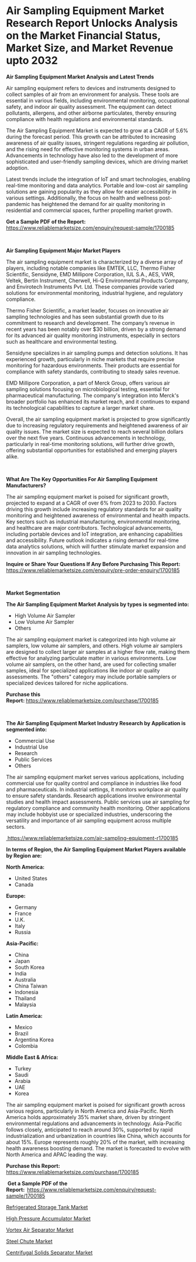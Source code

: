 <p><h1>Air Sampling Equipment Market Research Report Unlocks Analysis on the Market Financial Status, Market Size, and Market Revenue upto 2032</h1></p><p><strong>Air Sampling Equipment Market Analysis and Latest Trends</strong></p>
<p><p>Air sampling equipment refers to devices and instruments designed to collect samples of air from an environment for analysis. These tools are essential in various fields, including environmental monitoring, occupational safety, and indoor air quality assessment. The equipment can detect pollutants, allergens, and other airborne particulates, thereby ensuring compliance with health regulations and environmental standards.</p><p>The Air Sampling Equipment Market is expected to grow at a CAGR of 5.6% during the forecast period. This growth can be attributed to increasing awareness of air quality issues, stringent regulations regarding air pollution, and the rising need for effective monitoring systems in urban areas. Advancements in technology have also led to the development of more sophisticated and user-friendly sampling devices, which are driving market adoption.</p><p>Latest trends include the integration of IoT and smart technologies, enabling real-time monitoring and data analytics. Portable and low-cost air sampling solutions are gaining popularity as they allow for easier accessibility in various settings. Additionally, the focus on health and wellness post-pandemic has heightened the demand for air quality monitoring in residential and commercial spaces, further propelling market growth.</p></p>
<p><strong>Get a Sample PDF of the Report:&nbsp;</strong> <a href="https://www.reliablemarketsize.com/enquiry/request-sample/1700185?utm_campaign=1991&utm_medium=2&utm_source=Github&utm_content=ia&utm_term=10042025&utm_id=air-sampling-equipment">https://www.reliablemarketsize.com/enquiry/request-sample/1700185</a></p>
<p>&nbsp;</p>
<p><strong>Air Sampling Equipment Major Market Players</strong></p>
<p><p>The air sampling equipment market is characterized by a diverse array of players, including notable companies like EMTEK, LLC, Thermo Fisher Scientific, Sensidyne, EMD Millipore Corporation, IUL S.A., AES, VWR, Veltek, Bertin Instrument, Cherwell, Hi-Q Environmental Products Company, and Envirotech Instruments Pvt. Ltd. These companies provide varied solutions for environmental monitoring, industrial hygiene, and regulatory compliance.</p><p>Thermo Fisher Scientific, a market leader, focuses on innovative air sampling technologies and has seen substantial growth due to its commitment to research and development. The company’s revenue in recent years has been notably over $30 billion, driven by a strong demand for its advanced air quality monitoring instruments, especially in sectors such as healthcare and environmental testing.</p><p>Sensidyne specializes in air sampling pumps and detection solutions. It has experienced growth, particularly in niche markets that require precise monitoring for hazardous environments. Their products are essential for compliance with safety standards, contributing to steady sales revenue.</p><p>EMD Millipore Corporation, a part of Merck Group, offers various air sampling solutions focusing on microbiological testing, essential for pharmaceutical manufacturing. The company's integration into Merck's broader portfolio has enhanced its market reach, and it continues to expand its technological capabilities to capture a larger market share.</p><p>Overall, the air sampling equipment market is projected to grow significantly due to increasing regulatory requirements and heightened awareness of air quality issues. The market size is expected to reach several billion dollars over the next five years. Continuous advancements in technology, particularly in real-time monitoring solutions, will further drive growth, offering substantial opportunities for established and emerging players alike.</p></p>
<p>&nbsp;</p>
<p><strong>What Are The Key Opportunities For Air Sampling Equipment Manufacturers?</strong></p>
<p><p>The air sampling equipment market is poised for significant growth, projected to expand at a CAGR of over 6% from 2023 to 2030. Factors driving this growth include increasing regulatory standards for air quality monitoring and heightened awareness of environmental and health impacts. Key sectors such as industrial manufacturing, environmental monitoring, and healthcare are major contributors. Technological advancements, including portable devices and IoT integration, are enhancing capabilities and accessibility. Future outlook indicates a rising demand for real-time data analytics solutions, which will further stimulate market expansion and innovation in air sampling technologies.</p></p>
<p><strong>Inquire or Share Your Questions If Any Before Purchasing This Report:</strong> <a href="https://www.reliablemarketsize.com/enquiry/pre-order-enquiry/1700185?utm_campaign=1991&utm_medium=2&utm_source=Github&utm_content=ia&utm_term=10042025&utm_id=air-sampling-equipment">https://www.reliablemarketsize.com/enquiry/pre-order-enquiry/1700185</a></p>
<p>&nbsp;</p>
<p><strong>Market Segmentation</strong></p>
<p><strong>The Air Sampling Equipment Market Analysis by types is segmented into:</strong></p>
<p><ul><li>High Volume Air Sampler</li><li>Low Volume Air Sampler</li><li>Others</li></ul></p>
<p><p>The air sampling equipment market is categorized into high volume air samplers, low volume air samplers, and others. High volume air samplers are designed to collect larger air samples at a higher flow rate, making them effective for analyzing particulate matter in various environments. Low volume air samplers, on the other hand, are used for collecting smaller samples, ideal for specialized applications like indoor air quality assessments. The "others" category may include portable samplers or specialized devices tailored for niche applications.</p></p>
<p><strong>Purchase this Report:&nbsp;</strong><a href="https://www.reliablemarketsize.com/purchase/1700185?utm_campaign=1991&utm_medium=2&utm_source=Github&utm_content=ia&utm_term=10042025&utm_id=air-sampling-equipment">https://www.reliablemarketsize.com/purchase/1700185</a></p>
<p>&nbsp;</p>
<p><strong>The Air Sampling Equipment Market Industry Research by Application is segmented into:</strong></p>
<p><ul><li>Commercial Use</li><li>Industrial Use</li><li>Research</li><li>Public Services</li><li>Others</li></ul></p>
<p><p>The air sampling equipment market serves various applications, including commercial use for quality control and compliance in industries like food and pharmaceuticals. In industrial settings, it monitors workplace air quality to ensure safety standards. Research applications involve environmental studies and health impact assessments. Public services use air sampling for regulatory compliance and community health monitoring. Other applications may include hobbyist use or specialized industries, underscoring the versatility and importance of air sampling equipment across multiple sectors.</p></p>
<p><a href="https://www.reliablemarketsize.com/air-sampling-equipment-r1700185?utm_campaign=1991&utm_medium=2&utm_source=Github&utm_content=ia&utm_term=10042025&utm_id=air-sampling-equipment">&nbsp;https://www.reliablemarketsize.com/air-sampling-equipment-r1700185</a></p>
<p><strong>In terms of Region, the Air Sampling Equipment Market Players available by Region are:</strong></p>
<p>
    <p> <strong> North America: </strong>
        <ul>
            <li>United States</li>
            <li>Canada</li>
        </ul>
        </p> 
    <p> <strong> Europe: </strong>
        <ul>
            <li>Germany</li>
            <li>France</li>
            <li>U.K.</li>
            <li>Italy</li>
            <li>Russia</li>
        </ul>
        </p> 
    <p> <strong> Asia-Pacific: </strong>
        <ul>
            <li>China</li>
            <li>Japan</li>
            <li>South Korea</li>
            <li>India</li>
            <li>Australia</li>
            <li>China Taiwan</li>
            <li>Indonesia</li>
            <li>Thailand</li>
            <li>Malaysia</li>
        </ul>
        </p> 
    <p> <strong> Latin America: </strong>
        <ul>
            <li>Mexico</li>
            <li>Brazil</li>
            <li>Argentina Korea</li>
            <li>Colombia</li>
        </ul>
        </p> 
    <p> <strong> Middle East & Africa: </strong>
        <ul>
            <li>Turkey</li>
            <li>Saudi</li>
            <li>Arabia</li>
            <li>UAE</li>
            <li>Korea</li>
        </ul>
    </p>
    </p>
<p><p>The air sampling equipment market is poised for significant growth across various regions, particularly in North America and Asia-Pacific. North America holds approximately 35% market share, driven by stringent environmental regulations and advancements in technology. Asia-Pacific follows closely, anticipated to reach around 30%, supported by rapid industrialization and urbanization in countries like China, which accounts for about 15%. Europe represents roughly 20% of the market, with increasing health awareness boosting demand. The market is forecasted to evolve with North America and APAC leading the way.</p></p>
<p><strong>Purchase this Report: </strong><a href="https://www.reliablemarketsize.com/purchase/1700185?utm_campaign=1991&utm_medium=2&utm_source=Github&utm_content=ia&utm_term=10042025&utm_id=air-sampling-equipment">https://www.reliablemarketsize.com/purchase/1700185</a></p>
<p>&nbsp;<strong>Get a Sample PDF of the Report:&nbsp;&nbsp;</strong><a href="https://www.reliablemarketsize.com/enquiry/request-sample/1700185?utm_campaign=1991&utm_medium=2&utm_source=Github&utm_content=ia&utm_term=10042025&utm_id=air-sampling-equipment">https://www.reliablemarketsize.com/enquiry/request-sample/1700185</a></p>
<p><strong></strong></p>
<p><p><a href="https://github.com/lenjakam/Market-Research-Report-List-1/blob/main/refrigerated-storage-tank-market.md?utm_campaign=1991&utm_medium=2&utm_source=Github&utm_content=ia&utm_term=10042025&utm_id=air-sampling-equipment">Refrigerated Storage Tank Market</a></p><p><a href="https://github.com/houltngake/Market-Research-Report-List-1/blob/main/high-pressure-accumulator-market.md?utm_campaign=1991&utm_medium=2&utm_source=Github&utm_content=ia&utm_term=10042025&utm_id=air-sampling-equipment">High Pressure Accumulator Market</a></p><p><a href="https://github.com/quiraytaibat/Market-Research-Report-List-1/blob/main/vortex-air-separator-market.md?utm_campaign=1991&utm_medium=2&utm_source=Github&utm_content=ia&utm_term=10042025&utm_id=air-sampling-equipment">Vortex Air Separator Market</a></p><p><a href="https://github.com/denuetkachci/Market-Research-Report-List-1/blob/main/steel-chute-market.md?utm_campaign=1991&utm_medium=2&utm_source=Github&utm_content=ia&utm_term=10042025&utm_id=air-sampling-equipment">Steel Chute Market</a></p><p><a href="https://github.com/direepittr/Market-Research-Report-List-1/blob/main/centrifugal-solids-separator-market.md?utm_campaign=1991&utm_medium=2&utm_source=Github&utm_content=ia&utm_term=10042025&utm_id=air-sampling-equipment">Centrifugal Solids Separator Market</a></p></p>